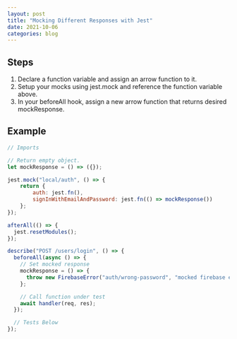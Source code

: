 ```yaml
---
layout: post
title: "Mocking Different Responses with Jest"
date: 2021-10-06
categories: blog
---
```


## Steps

1. Declare a function variable and assign an arrow function to it.
2. Setup your mocks using jest.mock and reference the function variable above.
3. In your beforeAll hook, assign a new arrow function that returns desired mockResponse.

## Example

```javascript
// Imports

// Return empty object.
let mockResponse = () => ({});

jest.mock("local/auth", () => {
    return {
        auth: jest.fn(),
        signInWithEmailAndPassword: jest.fn(() => mockResponse())
    };
});

afterAll(() => {
  jest.resetModules();
});

describe("POST /users/login", () => {
  beforeAll(async () => {
    // Set mocked response
    mockResponse = () => {
      throw new FirebaseError("auth/wrong-password", "mocked firebase error");
    };

    // Call function under test
    await handler(req, res);
  });

  // Tests Below
});
```